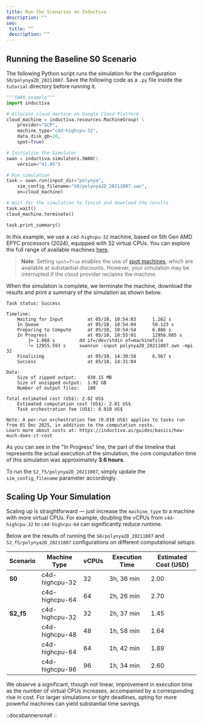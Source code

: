 ```yaml
---
title: Run the Scenarios on Inductiva
description: ""
seo:
 title: “”
 description: “”
---
```


## Running the Baseline S0 Scenario
The following Python script runs the simulation for the configuration `S0/polynya2D_20211007`. Save the following code as a `.py` file inside the `tutorial` directory before running it.

```python
"""SWAN example"""
import inductiva

# Allocate cloud machine on Google Cloud Platform
cloud_machine = inductiva.resources.MachineGroup( \
	provider="GCP",
	machine_type="c4d-highcpu-32",
	data_disk_gb=20,
	spot=True)

# Initialize the Simulator
swan = inductiva.simulators.SWAN(\
    version="41.45")

# Run simulation
task = swan.run(input_dir="polynya",
	sim_config_filename="S0/polynya2D_20211007.swn",
	on=cloud_machine)

# Wait for the simulation to finish and download the results
task.wait()
cloud_machine.terminate()

task.print_summary()
```

In this example, we use a `c4d-highcpu-32` machine, based on 5th Gen AMD EPYC processors (2024), equipped with 32 virtual CPUs. You can explore the full range of available machines [here](https://console.inductiva.ai/machine-groups/instance-types).

> **Note**: Setting `spot=True` enables the use of [spot machines](machines/spot-machines), which are available at substantial discounts.
> However, your simulation may be interrupted if the cloud provider reclaims the machine.

When the simulation is complete, we terminate the machine, download the results and print a summary of the simulation as shown below.

```
Task status: Success

Timeline:
	Waiting for Input         at 05/10, 10:54:03      1.262 s
	In Queue                  at 05/10, 10:54:04      50.123 s
	Preparing to Compute      at 05/10, 10:54:54      6.886 s
	In Progress               at 05/10, 10:55:01      12956.885 s
		├> 1.068 s         dd if=/dev/stdin of=machinefile
		└> 12955.593 s     swanrun -input polynya2D_20211007.swn -mpi 32
	Finalizing                at 05/10, 14:30:58      6.567 s
	Success                   at 05/10, 14:31:04

Data:
	Size of zipped output:    930.15 MB
	Size of unzipped output:  1.92 GB
	Number of output files:   180

Total estimated cost (US$): 2.02 US$
	Estimated computation cost (US$): 2.01 US$
	Task orchestration fee (US$): 0.010 US$

Note: A per-run orchestration fee (0.010 US$) applies to tasks run from 01 Dec 2025, in addition to the computation costs.
Learn more about costs at: https://inductiva.ai/guides/basics/how-much-does-it-cost
```

As you can see in the "In Progress" line, the part of the timeline that represents the actual execution of the simulation, the core computation time of this simulation was approximately **3.6 hours**.

To run the `S2_f5/polynya2D_20211007`, simply update the `sim_config_filename` parameter accordingly.

## Scaling Up Your Simulation
Scaling up is straightforward — just increase the `machine_type` to a machine with more virtual CPUs. For example, doubling the vCPUs from `c4d-highcpu-32` to `c4d-highcpu-64` can significantly reduce runtime.

Below are the results of running the `S0/polynya2D_20211007` and `S2_f5/polynya2D_20211007` configurations on different computational setups:

| Scenario | Machine Type      | vCPUs | Execution Time | Estimated Cost (USD)|
|----------|-------------------|-------|----------------|---------------------|
| **S0**   | c4d-highcpu-32    | 32    | 3h, 36 min     | 2.00                |
|          | c4d-highcpu-64    | 64    | 2h, 26 min     | 2.70                |
| **S2_f5**| c4d-highcpu-32    | 32    | 2h, 37 min     | 1.45                |
|          | c4d-highcpu-48    | 48    | 1h, 58 min     | 1.64                |
|          | c4d-highcpu-64    | 64    | 1h, 42 min     | 1.89                |
|          | c4d-highcpu-96    | 96    | 1h, 34 min     | 2.60                |

We observe a significant, though not linear, improvement in execution time as the number of virtual CPUs increases, accompanied by a corresponding rise in cost. For larger simulations or tight deadlines, opting for more powerful machines can yield substantial time savings.

::docsbannersmall
::


